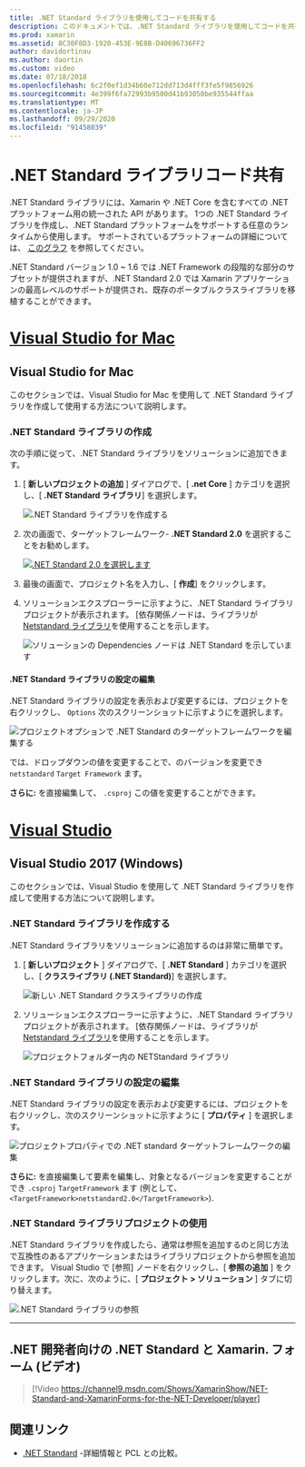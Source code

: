 ```yaml
---
title: .NET Standard ライブラリを使用してコードを共有する
description: このドキュメントでは、.NET Standard ライブラリを使用してコードを共有する方法について説明します。 ここでは、.NET Standard ライブラリの作成、その設定の編集、アプリケーションでの使用について説明します。
ms.prod: xamarin
ms.assetid: 8C30F8D3-1920-453E-9E8B-D40696736FF2
author: davidortinau
ms.author: daortin
ms.custom: video
ms.date: 07/18/2018
ms.openlocfilehash: 6c2f0ef1d34b60e712dd713d4fff3fe5f9856926
ms.sourcegitcommit: 4e399f6fa72993b9580d41b93050be935544ffaa
ms.translationtype: MT
ms.contentlocale: ja-JP
ms.lasthandoff: 09/29/2020
ms.locfileid: "91458039"
---
```

# <a name="net-standard-library-code-sharing"></a>.NET Standard ライブラリコード共有

.NET Standard ライブラリには、Xamarin や .NET Core を含むすべての .NET プラットフォーム用の統一された API があります。 1つの .NET Standard ライブラリを作成し、.NET Standard プラットフォームをサポートする任意のランタイムから使用します。 サポートされているプラットフォームの詳細については、 [このグラフ](/dotnet/standard/net-standard#net-implementation-support) を参照してください。

.NET Standard バージョン 1.0 ~ 1.6 では .NET Framework の段階的な部分のサブセットが提供されますが、.NET Standard 2.0 では Xamarin アプリケーションの最高レベルのサポートが提供され、既存のポータブルクラスライブラリを移植することができます。

# <a name="visual-studio-for-mac"></a>[Visual Studio for Mac](#tab/macos)

## <a name="visual-studio-for-mac"></a>Visual Studio for Mac

このセクションでは、Visual Studio for Mac を使用して .NET Standard ライブラリを作成して使用する方法について説明します。

### <a name="creating-a-net-standard-library"></a>.NET Standard ライブラリの作成

次の手順に従って、.NET Standard ライブラリをソリューションに追加できます。

1. [ **新しいプロジェクトの追加** ] ダイアログで、[ **.net Core** ] カテゴリを選択し、[ **.NET Standard ライブラリ**] を選択します。

    ![.NET Standard ライブラリを作成する](net-standard-images/vsm01-m157.png "新しい .NET Standard ライブラリを作成する")

2. 次の画面で、ターゲットフレームワーク- **.NET Standard 2.0** を選択することをお勧めします。

    [![.NET Standard 2.0 を選択します](net-standard-images/vsm01a-m157-sml.png)](net-standard-images/vsm01a-m157.png#lightbox)

3. 最後の画面で、プロジェクト名を入力し、[ **作成**] をクリックします。

4. ソリューションエクスプローラーに示すように、.NET Standard ライブラリプロジェクトが表示されます。 [依存関係ノードは、ライブラリが [Netstandard ライブラリ](https://www.nuget.org/packages/NETStandard.Library/)を使用することを示します。

    ![ソリューションの Dependencies ノードは .NET Standard を示しています](net-standard-images/vsm02-m157.png)

#### <a name="editing-net-standard-library-settings"></a>.NET Standard ライブラリの設定の編集

.NET Standard ライブラリの設定を表示および変更するには、プロジェクトを右クリックし、 `Options` 次のスクリーンショットに示すようにを選択します。

![プロジェクトオプションで .NET Standard のターゲットフレームワークを編集する](net-standard-images/vsm03-m157.png "プロジェクトオプションで .NET Standard ターゲットフレームワークのバージョンを編集する")

では、ドロップダウンの値を変更することで、のバージョンを変更でき `netstandard` `Target Framework` ます。

**さらに:** を直接編集して、 `.csproj` この値を変更することができます。

# <a name="visual-studio"></a>[Visual Studio](#tab/windows)

## <a name="visual-studio-2017-windows"></a>Visual Studio 2017 (Windows)

このセクションでは、Visual Studio を使用して .NET Standard ライブラリを作成して使用する方法について説明します。

### <a name="creating-a-net-standard-library"></a>.NET Standard ライブラリを作成する

.NET Standard ライブラリをソリューションに追加するのは非常に簡単です。

1. [ **新しいプロジェクト** ] ダイアログで、[ **.NET Standard** ] カテゴリを選択し、[ **クラスライブラリ (.NET Standard)**] を選択します。

    ![新しい .NET Standard クラスライブラリの作成](net-standard-images/vs01-w157.png "新しい .NET Standard クラスライブラリの作成")

2. ソリューションエクスプローラーに示すように、.NET Standard ライブラリプロジェクトが表示されます。 [依存関係ノードは、ライブラリが [Netstandard ライブラリ](https://www.nuget.org/packages/NETStandard.Library/)を使用することを示します。

    ![プロジェクトフォルダー内の NETStandard ライブラリ](net-standard-images/vs02-w157.png "ソリューション内の .NET Standard プロジェクト")

### <a name="editing-net-standard-library-settings"></a>.NET Standard ライブラリの設定の編集

.NET Standard ライブラリの設定を表示および変更するには、プロジェクトを右クリックし、次のスクリーンショットに示すように [ **プロパティ** ] を選択します。

![プロジェクトプロパティでの .NET standard ターゲットフレームワークの編集](net-standard-images/vs03-w157.png "他のプロジェクトと同じ方法で .NET Standard ライブラリを参照する")

**さらに:** を直接編集して要素を編集し、対象となるバージョンを変更することができ `.csproj` `TargetFramework` ます (例として、 `<TargetFramework>netstandard2.0</TargetFramework>`).

### <a name="using-a-net-standard-library-project"></a>.NET Standard ライブラリプロジェクトの使用

.NET Standard ライブラリを作成したら、通常は参照を追加するのと同じ方法で互換性のあるアプリケーションまたはライブラリプロジェクトから参照を追加できます。 Visual Studio で [参照] ノードを右クリックし、[ **参照の追加** ] をクリックします。次に、次のように、[ **プロジェクト > ソリューション** ] タブに切り替えます。

![.NET Standard ライブラリの参照](net-standard-images/vs04.png "Visual Studio で、[参照] ノードを右クリックし、[参照の追加] を選択します。次に示すように、[ソリューションプロジェクト] タブに切り替えます。")

-----

## <a name="net-standard-and-xamarinforms-for-the-net-developer-video"></a>.NET 開発者向けの .NET Standard と Xamarin. フォーム (ビデオ)

> [!Video https://channel9.msdn.com/Shows/XamarinShow/NET-Standard-and-XamarinForms-for-the-NET-Developer/player]

## <a name="related-links"></a>関連リンク

* [.NET Standard](/dotnet/standard/net-standard) -詳細情報と PCL との比較。